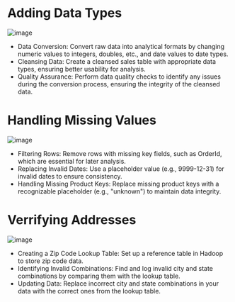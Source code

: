 # Adding Data Types

![image](https://github.com/user-attachments/assets/92142cdd-e988-4f46-b43c-a197a06784fd)

- Data Conversion: Convert raw data into analytical formats by changing numeric values to integers, doubles, etc., and date values to date types.
- Cleansing Data: Create a cleansed sales table with appropriate data types, ensuring better usability for analysis.
- Quality Assurance: Perform data quality checks to identify any issues during the conversion process, ensuring the integrity of the cleansed data.

# Handling Missing Values

![image](https://github.com/user-attachments/assets/b68646f7-7893-4e61-a9b0-8fd77e3f08e7)

- Filtering Rows: Remove rows with missing key fields, such as OrderId, which are essential for later analysis.
- Replacing Invalid Dates: Use a placeholder value (e.g., 9999-12-31) for invalid dates to ensure consistency.
- Handling Missing Product Keys: Replace missing product keys with a recognizable placeholder (e.g., "unknown") to maintain data integrity.

# Verrifying Addresses

![image](https://github.com/user-attachments/assets/70af2e41-68ac-4271-8f8b-fbc26c72c410)

- Creating a Zip Code Lookup Table: Set up a reference table in Hadoop to store zip code data.
- Identifying Invalid Combinations: Find and log invalid city and state combinations by comparing them with the lookup table.
- Updating Data: Replace incorrect city and state combinations in your data with the correct ones from the lookup table.
